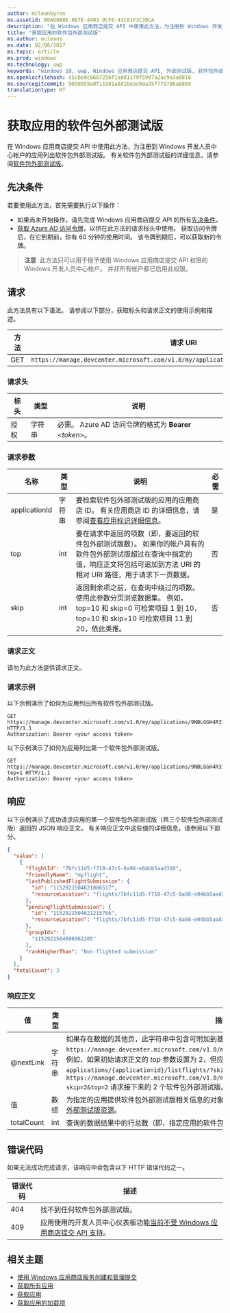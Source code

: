 ```yaml
---
author: mcleanbyron
ms.assetid: B0AD0B8E-867E-4403-9CF6-43C81F3C30CA
description: "在 Windows 应用商店提交 API 中使用此方法，为注册到 Windows 开发人员中心帐户的应用检索软件包外部测试版信息。"
title: "获取应用的软件包外部测试版"
ms.author: mcleans
ms.date: 02/08/2017
ms.topic: article
ms.prod: windows
ms.technology: uwp
keywords: "windows 10, uwp, Windows 应用商店提交 API, 外部测试版, 软件包外部测试版"
ms.openlocfilehash: c5cbedc868725bf1ad81179f59d7a2ac9a3a0818
ms.sourcegitcommit: 909d859a0f11981a8d1beac0da35f779786a6889
translationtype: HT
---
```

# <a name="get-package-flights-for-an-app"></a>获取应用的软件包外部测试版




在 Windows 应用商店提交 API 中使用此方法，为注册到 Windows 开发人员中心帐户的应用列出软件包外部测试版。 有关软件包外部测试版的详细信息，请参阅[软件包外部测试版](https://msdn.microsoft.com/windows/uwp/publish/package-flights)。

## <a name="prerequisites"></a>先决条件

若要使用此方法，首先需要执行以下操作：

* 如果尚未开始操作，请先完成 Windows 应用商店提交 API 的所有[先决条件](create-and-manage-submissions-using-windows-store-services.md#prerequisites)。
* [获取 Azure AD 访问令牌](create-and-manage-submissions-using-windows-store-services.md#obtain-an-azure-ad-access-token)，以供在此方法的请求标头中使用。 获取访问令牌后，在它到期前，你有 60 分钟的使用时间。 该令牌到期后，可以获取新的令牌。

>**注意**&nbsp;&nbsp;此方法只可以用于授予使用 Windows 应用商店提交 API 权限的 Windows 开发人员中心帐户。 并非所有帐户都已启用此权限。

## <a name="request"></a>请求

此方法具有以下语法。 请参阅以下部分，获取标头和请求正文的使用示例和描述。

| 方法 | 请求 URI                                                      |
|--------|------------------------------------------------------------------|
| GET    | ```https://manage.devcenter.microsoft.com/v1.0/my/applications/{applicationId}/listflights``` |

<span/>
 
### <a name="request-header"></a>请求头

| 标头        | 类型   | 说明                                                                 |
|---------------|--------|-----------------------------------------------------------------------------|
| 授权 | 字符串 | 必需。 Azure AD 访问令牌的格式为 **Bearer** &lt;*token*&gt;。 |

<span/>

### <a name="request-parameters"></a>请求参数

|  名称  |  类型  |  说明  |  必需  |
|------|------|------|------|
|  applicationId  |  字符串  |  要检索软件包外部测试版的应用的应用商店 ID。 有关应用商店 ID 的详细信息，请参阅[查看应用标识详细信息](https://msdn.microsoft.com/windows/uwp/publish/view-app-identity-details)。  |  是  |
|  top  |  int  |  要在请求中返回的项数（即，要返回的软件包外部测试版数）。 如果你的帐户具有的软件包外部测试版超过在查询中指定的值，响应正文将包括可追加到方法 URI 的相对 URI 路径，用于请求下一页数据。  |  否  |
|  skip  |  int  |  返回剩余项之前，在查询中绕过的项数。 使用此参数分页浏览数据集。 例如，top=10 和 skip=0 可检索项目 1 到 10，top=10 和 skip=10 可检索项目 11 到 20，依此类推。  |  否  |

<span/>

### <a name="request-body"></a>请求正文

请勿为此方法提供请求正文。

### <a name="request-examples"></a>请求示例

以下示例演示了如何为应用列出所有软件包外部测试版。

```
GET https://manage.devcenter.microsoft.com/v1.0/my/applications/9NBLGGH4R315/listflights HTTP/1.1
Authorization: Bearer <your access token>
```

以下示例演示了如何为应用列出第一个软件包外部测试版。

```
GET https://manage.devcenter.microsoft.com/v1.0/my/applications/9NBLGGH4R315/listflights?top=1 HTTP/1.1
Authorization: Bearer <your access token>
```

## <a name="response"></a>响应

以下示例演示了成功请求应用的第一个软件包外部测试版（共三个软件包外部测试版）返回的 JSON 响应正文。 有关响应正文中这些值的详细信息，请参阅以下部分。

```json
{
  "value": [
    {
      "flightId": "7bfc11d5-f710-47c5-8a98-e04bb5aad310",
      "friendlyName": "myflight",
      "lastPublishedFlightSubmission": {
        "id": "1152921504621086517",
        "resourceLocation": "flights/7bfc11d5-f710-47c5-8a98-e04bb5aad310/submissions/1152921504621086517"
      },
      "pendingFlightSubmission": {
        "id": "1152921504621215786",
        "resourceLocation": "flights/7bfc11d5-f710-47c5-8a98-e04bb5aad310/submissions/1152921504621215786"
      },
      "groupIds": [
        "1152921504606962205"
      ],
      "rankHigherThan": "Non-flighted submission"
    }
  ],
  "totalCount": 3
}
```

### <a name="response-body"></a>响应正文

| 值      | 类型   | 描述                                                                                                                                                                                                                                                                         |
|------------|--------|----------------------------------------------------------------------------------------------------------------------------------------------------------------------------------------------------------------------------------------------------------------------------------------|
| @nextLink  | 字符串 | 如果存在数据的其他页，此字符串中包含可附加到基本 ```https://manage.devcenter.microsoft.com/v1.0/my/``` 请求 URI 的相对路径，用于请求下一页数据。 例如，如果初始请求正文的 *top* 参数设置为 2，但应用中有 4 个软件包外部测试版，响应正文将包含 ```applications/{applicationid}/listflights/?skip=2&top=2``` 的 @nextLink 值，指示你可以调用 ```https://manage.devcenter.microsoft.com/v1.0/my/applications/{applicationid}/listflights/?skip=2&top=2``` 请求接下来的 2 个软件包外部测试版。 |
| 值      | 数组  | 为指定的应用提供软件包外部测试版相关信息的对象数组。 有关每个对象中的数据的详细信息，请参阅[外部测试版资源](get-app-data.md#flight-object)。                                                                                                                           |
| totalCount | int    | 查询的数据结果中的行总数（即，指定应用的软件包外部测试版的总数）。                                                                                                                                                                                                                             |

<span/>

## <a name="error-codes"></a>错误代码

如果无法成功完成请求，该响应中会包含以下 HTTP 错误代码之一。

| 错误代码 |  描述   |
|--------|------------------|
| 404  | 找不到任何软件包外部测试版。 |
| 409  | 应用使用的开发人员中心仪表板功能[当前不受 Windows 应用商店提交 API 支持](create-and-manage-submissions-using-windows-store-services.md#not_supported)。  |

<span/>

## <a name="related-topics"></a>相关主题

* [使用 Windows 应用商店服务创建和管理提交](create-and-manage-submissions-using-windows-store-services.md)
* [获取所有应用](get-all-apps.md)
* [获取应用](get-an-app.md)
* [获取应用的加载项](get-add-ons-for-an-app.md)
